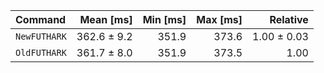 | Command | Mean [ms] | Min [ms] | Max [ms] | Relative |
|:---|---:|---:|---:|---:|
| `NewFUTHARK` | 362.6 ± 9.2 | 351.9 | 373.6 | 1.00 ± 0.03 |
| `OldFUTHARK` | 361.7 ± 8.0 | 351.9 | 373.5 | 1.00 |
